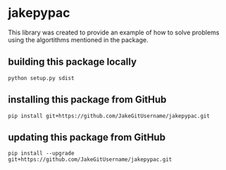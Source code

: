 # jakepypac
This library was created to provide an example of how to solve problems using the algortithms mentioned in the package.

## building this package locally
`python setup.py sdist`

## installing this package from GitHub
`pip install git+https://github.com/JakeGitUsername/jakepypac.git`

## updating this package from GitHub
`pip install --upgrade git+https://github.com/JakeGitUsername/jakepypac.git`
